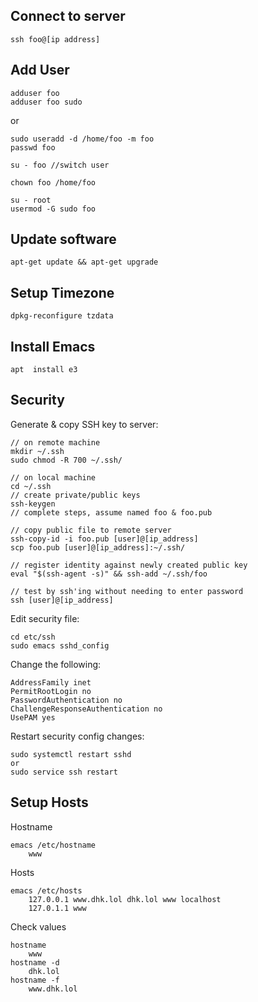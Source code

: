 ## Connect to server
```
ssh foo@[ip address]
```

## Add User
```
adduser foo
adduser foo sudo
```
or
```
sudo useradd -d /home/foo -m foo
passwd foo

su - foo //switch user

chown foo /home/foo

su - root
usermod -G sudo foo
```

## Update software
```
apt-get update && apt-get upgrade
```

## Setup Timezone
```
dpkg-reconfigure tzdata
```

## Install Emacs
```
apt  install e3
```

## Security
Generate & copy SSH key to server:
```
// on remote machine
mkdir ~/.ssh
sudo chmod -R 700 ~/.ssh/

// on local machine
cd ~/.ssh
// create private/public keys
ssh-keygen
// complete steps, assume named foo & foo.pub

// copy public file to remote server
ssh-copy-id -i foo.pub [user]@[ip_address]
scp foo.pub [user]@[ip_address]:~/.ssh/ 

// register identity against newly created public key
eval "$(ssh-agent -s)" && ssh-add ~/.ssh/foo

// test by ssh'ing without needing to enter password
ssh [user]@[ip_address]
```

Edit security file:
```
cd etc/ssh
sudo emacs sshd_config
```
Change the following:
```
AddressFamily inet
PermitRootLogin no
PasswordAuthentication no
ChallengeResponseAuthentication no
UsePAM yes
```
Restart security config changes: 
```
sudo systemctl restart sshd
or 
sudo service ssh restart
```

## Setup Hosts
Hostname
```
emacs /etc/hostname
	www
```
Hosts
```
emacs /etc/hosts
	127.0.0.1 www.dhk.lol dhk.lol www localhost
	127.0.1.1 www
```
Check values
```
hostname
	www
hostname -d
	dhk.lol
hostname -f
	www.dhk.lol
```
